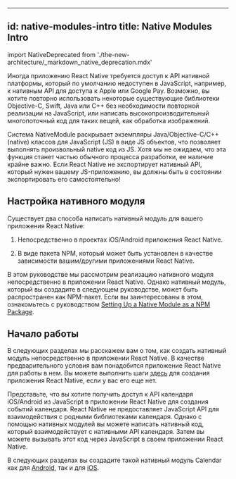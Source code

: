 

---
id: native-modules-intro
title: Native Modules Intro
---

import NativeDeprecated from './the-new-architecture/\_markdown_native_deprecation.mdx'

<NativeDeprecated />

Иногда приложению React Native требуется доступ к API нативной платформы, который по умолчанию недоступен в JavaScript, например, к нативным API для доступа к Apple или Google Pay. Возможно, вы хотите повторно использовать некоторые существующие библиотеки Objective-C, Swift, Java или C++ без необходимости повторной реализации на JavaScript, или написать высокопроизводительный многопоточный код для таких вещей, как обработка изображений.



Система NativeModule раскрывает экземпляры Java/Objective-C/C++ (native) классов для JavaScript (JS) в виде JS объектов, что позволяет выполнять произвольный native код из JS. Хотя мы не ожидаем, что эта функция станет частью обычного процесса разработки, ее наличие крайне важно. Если React Native не экспортирует нативный API, который нужен вашему JS-приложению, вы должны быть в состоянии экспортировать его самостоятельно!




## Настройка нативного модуля




Существует два способа написать нативный модуль для вашего приложения React Native:




1. Непосредственно в проектах iOS/Android приложения React Native.

2. В виде пакета NPM, который может быть установлен в качестве зависимости вашим/другими приложениями React Native.




В этом руководстве мы рассмотрим реализацию нативного модуля непосредственно в приложении React Native. Однако нативный модуль, который вы создадите в следующем руководстве, может быть распространен как NPM-пакет. Если вы заинтересованы в этом, ознакомьтесь с руководством [Setting Up a Native Module as a NPM Package](native-modules-setup).




## Начало работы




В следующих разделах мы расскажем вам о том, как создать нативный модуль непосредственно в приложении React Native. В качестве предварительного условия вам понадобится приложение React Native для работы в нем. Вы можете выполнить шаги [здесь](getting-started) для создания приложения React Native, если у вас его еще нет.

Представьте, что вы хотите получить доступ к API календаря iOS/Android из JavaScript в приложении React Native для создания событий календаря. React Native не предоставляет JavaScript API для взаимодействия с родными библиотеками календаря. Однако с помощью нативных модулей вы можете написать нативный код, который взаимодействует с нативными API календаря. Затем вы можете вызывать этот код через JavaScript в своем приложении React Native.



В следующих разделах вы создадите такой нативный модуль Calendar как для [Android](native-modules-android), так и для [iOS](native-modules-ios).

